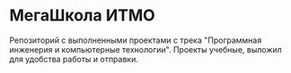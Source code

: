 # МегаШкола ИТМО

Репозиторий с выполненными проектами с трека "Программная инженерия и компьютерные технологии".
Проекты учебные, выложил для удобства работы и отправки.
